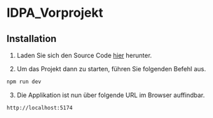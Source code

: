 # IDPA_Vorprojekt

## Installation

1. Laden Sie sich den Source Code [hier](https://github.com/TheSolian/IDPA_Vorprojekt/releases/tag/1.0.0) herunter.

2. Um das Projekt dann zu starten, führen Sie folgenden Befehl aus.
```bash
npm run dev
```

3. Die Applikation ist nun über folgende URL im Browser auffindbar.
```bash
http://localhost:5174
```
